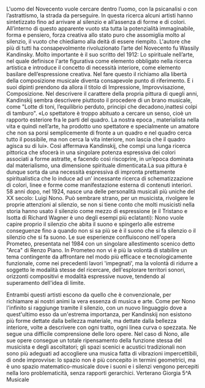 L'uomo del Novecento vuole cercare dentro l’uomo, con la psicanalisi o con l’astrattismo, la strada da perseguire.
In questa ricerca alcuni artisti hanno sintetizzato fino ad arrivare al silenzio e all’assenza di forme e di colori. 
All’interno di questo apparente vuoto sta tutta la potenzialità immaginabile, forma e pensiero, forza creativa allo stato
puro che assomiglia molto al silenzio, il vuoto che chiediamo alla deità di essere riempito.
L'autore che più di tutti ha consapevolmente rivoluzionato l’arte del Novecento fu Wassily Kandinsky. Molto importante
è il suo scritto del 1912: Lo spirituale nell’arte, nel quale definisce l'arte figurativa come elemento obbligato nella 
ricerca artistica e introduce il concetto di necessità interiore, come elemento basilare dell’espressione creativa. Nel fare questo il richiamo alla libertà della composizione musicale diventa consapevole punto di riferimento. E i suoi dipinti prendono da allora il titolo di Impressione, Improvvisazione, Composizione. Nel descrivere il carattere della propria pittura di quegli anni, Kandinskij sembra descrivere piuttosto il procedere di un brano musicale, come "Lotte di toni, l’equilibrio perduto, principi che decadono,inattesi colpi di tamburo". 
«Lo spettatore è troppo abituato a cercare un senso, cioè un rapporto esteriore fra le parti del quadro. La nostra epoca
, materialista nella vita e quindi nell’arte, ha prodotto uno spettatore e specialmente un amatore che non sa porsi 
semplicemente di fronte a un quadro e nel quadro cerca tutto il possibile, ma non cerca la vita interiore, non lascia 
che il quadro agisca su di lui».
Così affermava Kandinskij, che compì   una lunga ricerca pittorica che sfocerà in una singolare potenza espressiva dei 
colori associati a forme astratte, e facendo così riscoprire, in un’epoca dominata dal materialismo, una dimensione
spirituale dimenticata.La sua pittura è dunque sorta da una necessità espressiva di impronta prettamente spiritualistica che lo induce ad un’ incessante ricerca di schematizzazione di colori, linee e forme come manifestazione esterna di contenuti interiori.
 58 anni dopo, nel 1924, nasce una delle personalità musicali più uniche del XX secolo: Luigi Nono.
Può sembrare strano, per un musicista, rivolgere le proprie attenzioni al silenzio, se non si tiene conto che 
molti musicisti nella storia hanno usato il silenzio come mezzo di espressione (e il Tristano e Isotta di Richard Wagner
è uno degli esempi più eclatanti): Nono vuole capire proprio il silenzio che abita il suono e spingerlo alle estreme conseguenze fino a quando non si sa più se è il suono che si fa silenzio o il silenzio che si fa suono.
Le sue esperienze confluiscono nell'opera Prometeo, presentata nel 1984 con un singolare allestimento scenico detto 
"Arca" di Renzo Piano. In Prometeo non vi è più la volontà di stabilire un tema contingente da affrontare nel modo più 
efficace e tecnologicamente funzionale, come nei precedenti lavori 'impegnati', ma la volontà di ridurre a soggetto 
le modalità stesse del ricercare, dell'esplorare territori sonori, orizzonti compositivi e modalità espressive nuove, 
tendendo al superamento dell'idea di limite.

Entrambi questi artisti escono da quello che è convenzionale, per richiamare ai nostri animi la vera essenza di musica e arte.
Come per Nono l'infinito si raggiunge tramite il silenzio, con un nuovo linguaggio dove a quest'ultimo esso da un'estrema
importanza, per Kandinskij non esistono più forme dettate dalla bellezza materiale, ma dettate dalla bellezza interiore, 
volte a descrivere con ogni tratto, ogni linea curva o spezzata. Ne segue una difficile comprensione delle loro opere. 
Nel caso di Nono, alle sue opere consegue un totale ripensamento della funzione stessa del musicista e degli ascoltatori; 
gli spazi scenici e acustici tradizionali non sono più adeguati ad accogliere una musica fatta di vibrazioni impercettibili,
di onde improvvise: lo spazio non è più concepito in termini geometrici, ma è uno spazio matematico-musicale dove i suoni
e i silenzi vengono percepiti nella loro problematicità, senza rapporti gerarchici.
Verterano Giorgia
5^A Musicale






